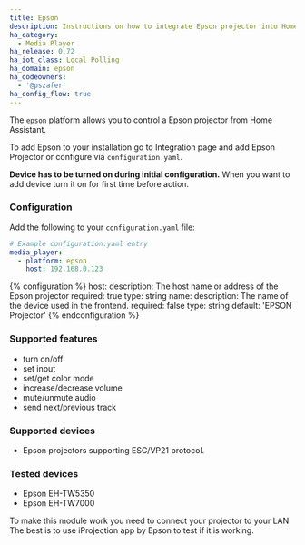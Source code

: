 ```yaml
---
title: Epson
description: Instructions on how to integrate Epson projector into Home Assistant.
ha_category:
  - Media Player
ha_release: 0.72
ha_iot_class: Local Polling
ha_domain: epson
ha_codeowners:
  - '@pszafer'
ha_config_flow: true
---
```


The `epson` platform allows you to control a Epson projector from Home Assistant.

To add Epson to your installation go to Integration page and add Epson Projector or configure via `configuration.yaml`.

**Device has to be turned on during initial configuration.**
When you want to add device turn it on for first time before action.

### Configuration

Add the following to your `configuration.yaml` file:

```yaml
# Example configuration.yaml entry
media_player:
  - platform: epson
    host: 192.168.0.123
```

{% configuration %}
host:
  description: The host name or address of the Epson projector
  required: true
  type: string
name:
  description: The name of the device used in the frontend.
  required: false
  type: string
  default: 'EPSON Projector'
{% endconfiguration %}

### Supported features

- turn on/off
- set input
- set/get color mode
- increase/decrease volume
- mute/unmute audio
- send next/previous track

### Supported devices

- Epson projectors supporting ESC/VP21 protocol.

### Tested devices

- Epson EH-TW5350
- Epson EH-TW7000

To make this module work you need to connect your projector to your LAN.
The best is to use iProjection app by Epson to test if it is working.
